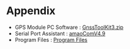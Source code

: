 # Appendix

* GPS Module PC Software : [GnssToolKit3.zip]()
* Serial Port Assistant : [amaoComV4.9]()
* Program Files : [Program Files](https://drive.google.com/drive/folders/1cmUI89No4YHP3FWjTXU3UPGBmBpcnxNg?usp=sharing)
